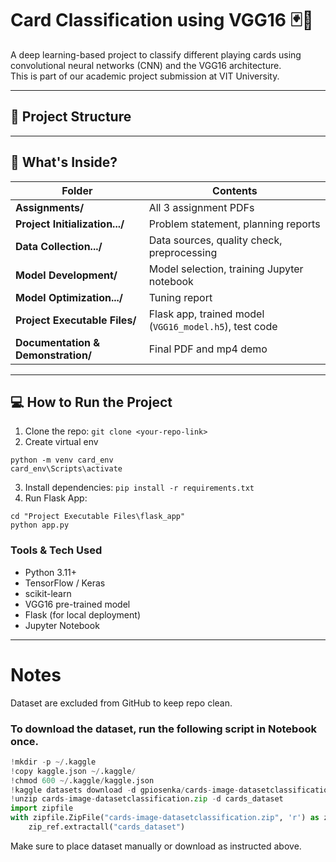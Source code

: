 # Card Classification using VGG16 🃏🧠

A deep learning-based project to classify different playing cards using convolutional neural networks (CNN) and the VGG16 architecture.  
This is part of our academic project submission at VIT University.

---

## 📁 Project Structure


---

## 🚀 What's Inside?

| Folder | Contents |
|--------|----------|
| **Assignments/** | All 3 assignment PDFs |
| **Project Initialization.../** | Problem statement, planning reports |
| **Data Collection.../** | Data sources, quality check, preprocessing |
| **Model Development/** | Model selection, training Jupyter notebook |
| **Model Optimization.../** | Tuning report |
| **Project Executable Files/** | Flask app, trained model (`VGG16_model.h5`), test code |
| **Documentation & Demonstration/** | Final PDF and mp4 demo |

---

## 💻 How to Run the Project

1. Clone the repo:
```git clone <your-repo-link>```
2. Create virtual env
```console
python -m venv card_env
card_env\Scripts\activate
```
3. Install dependencies:
```pip install -r requirements.txt```
4. Run Flask App:
```console
cd "Project Executable Files\flask_app"
python app.py
```

### Tools & Tech Used
- Python 3.11+
- TensorFlow / Keras
- scikit-learn
- VGG16 pre-trained model
- Flask (for local deployment)
-  Jupyter Notebook

---
# Notes
Dataset are excluded from GitHub to keep repo clean.
### To download the dataset, run the following script in Notebook once.

```python
!mkdir -p ~/.kaggle
!copy kaggle.json ~/.kaggle/
!chmod 600 ~/.kaggle/kaggle.json
!kaggle datasets download -d gpiosenka/cards-image-datasetclassification
!unzip cards-image-datasetclassification.zip -d cards_dataset
import zipfile
with zipfile.ZipFile("cards-image-datasetclassification.zip", 'r') as zip_ref:
    zip_ref.extractall("cards_dataset")
```

Make sure to place dataset manually or download as instructed above.

